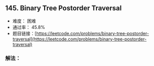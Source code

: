 ## 145. Binary Tree Postorder Traversal


- 难度： 困难
- 通过率： 45.8%
- 题目链接：[https://leetcode.com/problems/binary-tree-postorder-traversal](https://leetcode.com/problems/binary-tree-postorder-traversal)



### 解法：